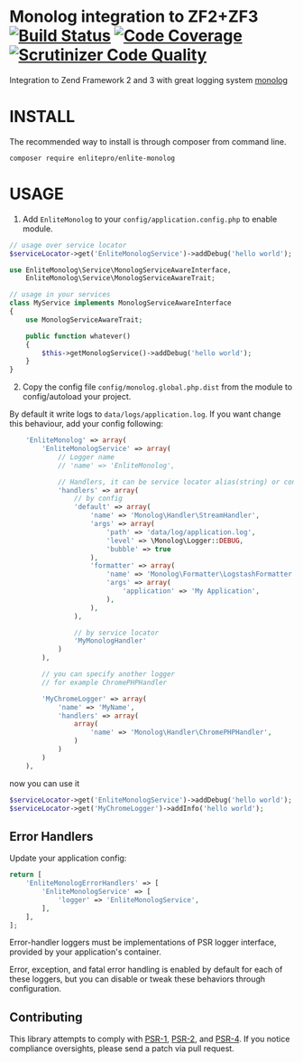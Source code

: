 Monolog integration to ZF2+ZF3 [![Build Status](https://travis-ci.org/enlitepro/enlite-monolog.png)](https://travis-ci.org/enlitepro/enlite-monolog) [![Code Coverage](https://scrutinizer-ci.com/g/enlitepro/enlite-monolog/badges/coverage.png?b=master)](https://scrutinizer-ci.com/g/enlitepro/enlite-monolog/?branch=master) [![Scrutinizer Code Quality](https://scrutinizer-ci.com/g/enlitepro/enlite-monolog/badges/quality-score.png?b=master)](https://scrutinizer-ci.com/g/enlitepro/enlite-monolog/?branch=master)
==============

Integration to Zend Framework 2 and 3 with great logging system [monolog](https://github.com/Seldaek/monolog)

INSTALL
=======

The recommended way to install is through composer from command line.

```
composer require enlitepro/enlite-monolog
```

USAGE
=====

1. Add `EnliteMonolog` to your `config/application.config.php` to enable module.

```php
// usage over service locator
$serviceLocator->get('EnliteMonologService')->addDebug('hello world');

use EnliteMonolog\Service\MonologServiceAwareInterface,
    EnliteMonolog\Service\MonologServiceAwareTrait;

// usage in your services
class MyService implements MonologServiceAwareInterface
{
    use MonologServiceAwareTrait;

    public function whatever()
    {
        $this->getMonologService()->addDebug('hello world');
    }
}

```

2. Copy the config file `config/monolog.global.php.dist` from the module to config/autoload your project.

By default it write logs to `data/logs/application.log`. If you want change this behaviour, add your config following:

```php
    'EnliteMonolog' => array(
        'EnliteMonologService' => array(
            // Logger name
            // 'name' => 'EnliteMonolog',

            // Handlers, it can be service locator alias(string) or config(array)
            'handlers' => array(
                // by config
                'default' => array(
                    'name' => 'Monolog\Handler\StreamHandler',
                    'args' => array(
                        'path' => 'data/log/application.log',
                        'level' => \Monolog\Logger::DEBUG,
                        'bubble' => true
                    ),
                    'formatter' => array(
                        'name' => 'Monolog\Formatter\LogstashFormatter',
                        'args' => array(
                            'application' => 'My Application',
                        ),
                    ),
                ),

                // by service locator
                'MyMonologHandler'
            )
        ),

        // you can specify another logger
        // for example ChromePHPHandler

        'MyChromeLogger' => array(
            'name' => 'MyName',
            'handlers' => array(
                array(
                    'name' => 'Monolog\Handler\ChromePHPHandler',
                )
            )
        )
    ),
```

now you can use it

```php
$serviceLocator->get('EnliteMonologService')->addDebug('hello world');
$serviceLocator->get('MyChromeLogger')->addInfo('hello world');
```

## Error Handlers

Update your application config:
```php
return [
    'EnliteMonologErrorHandlers' => [
        'EnliteMonologService' => [
            'logger' => 'EnliteMonologService',
        ],
    ],
];
```

Error-handler loggers must be implementations of PSR logger interface, provided by your application's container.

Error, exception, and fatal error handling is enabled by default for each of these loggers,
but you can disable or tweak these behaviors through configuration.

## Contributing

This library attempts to comply with [PSR-1][], [PSR-2][], and [PSR-4][]. If
you notice compliance oversights, please send a patch via pull request.

[PSR-1]: https://github.com/php-fig/fig-standards/blob/master/accepted/PSR-1-basic-coding-standard.md
[PSR-2]: https://github.com/php-fig/fig-standards/blob/master/accepted/PSR-2-coding-style-guide.md
[PSR-4]: https://github.com/php-fig/fig-standards/blob/master/accepted/PSR-4-autoloader.md
